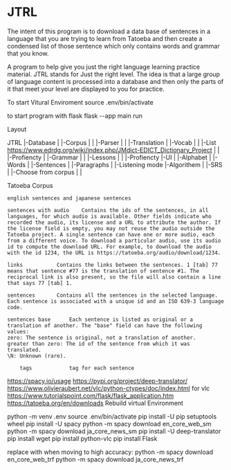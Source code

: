 # JTRL
The intent of this program is to download a data base of sentences in a language that you are trying to learn from Tatoeba and then create a condensed list of those sentence which only contains words and grammar that you know.


A program to help give you just the right language learning practice material.
JTRL stands for Just the right level.
The idea is that a large group of language content is processed into a database and then 
only the parts of it that meet your level are displayed to you for practice.

To start Vitural Enviroment
source .env/bin/activate


to start program with flask
flask --app main run

Layout

JTRL
|-Database
| |-Corpus
| | |-Parser
| | |-Translation
| |-Vocab
| | |-List   https://www.edrdg.org/wiki/index.php/JMdict-EDICT_Dictionary_Project
| | |-Profiencty
| |-Grammar
| | |-Lessons
| | |-Profiencty
|-UI
| |-Alphabet
| |-Words
| |-Sentences
| |-Paragraphs
| |-Listening mode
|-Algorithem
| |-SRS
| |-Choose from corpus
|
|

Tatoeba Corpus

	english sentences and japanese sentences 
	
	sentences with audio	Contains the ids of the sentences, in all languages, for which audio is available. Other fields indicate who recorded the audio, its license and a URL to attribute the author. If the license field is empty, you may not reuse the audio outside the Tatoeba project. A single sentence can have one or more audio, each from a different voice. To download a particular audio, use its audio id to compute the download URL. For example, to download the audio with the id 1234, the URL is https://tatoeba.org/audio/download/1234. 
	
	links			Contains the links between the sentences. 1 [tab] 77 means that sentence #77 is the translation of sentence #1. The reciprocal link is also present, so the file will also contain a line that says 77 [tab] 1. 
	
	sentences		Contains all the sentences in the selected language. Each sentence is associated with a unique id and an ISO 639-3 language code. 
	
	sentences base		Each sentence is listed as original or a translation of another. The "base" field can have the following values:
    zero: The sentence is original, not a translation of another.
    greater than zero: The id of the sentence from which it was translated.
    \N: Unknown (rare).
    
    	tags			tag for each sentence
    	



https://spacy.io/usage
https://pypi.org/project/deep-translator/
https://www.olivieraubert.net/vlc/python-ctypes/doc/index.html  for vlc
https://www.tutorialspoint.com/flask/flask_application.htm
https://tatoeba.org/en/downloads
Rebuild virtual Environment

python -m venv .env
source .env/bin/activate
pip install -U pip setuptools wheel
pip install -U spacy
python -m spacy download en_core_web_sm		
python -m spacy download ja_core_news_sm
pip install -U deep-translator
pip install wget
pip install python-vlc
pip install Flask



replace with when moving to high accuracy:
python -m spacy download en_core_web_trf
python -m spacy download ja_core_news_trf

